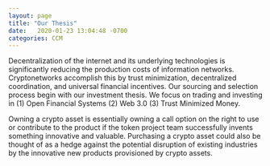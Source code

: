 ```yaml
---
layout: page
title: "Our Thesis"
date:   2020-01-23 13:04:48 -0700
categories: CCM
---
```


Decentralization of the internet and its underlying technologies is significantly reducing the production costs of information networks. Cryptonetworks accomplish this by trust minimization, decentralized coordination, and universal financial incentives. Our sourcing and selection process begin with our investment thesis. We focus on trading and investing in (1) Open Financial Systems (2) Web 3.0 (3) Trust Minimized Money.


Owning a crypto asset is essentially owning a call option on the right to use or contribute to the product if the token 
project team successfully invents something innovative and valuable. Purchasing a crypto asset could also be thought of 
as a hedge against the potential disruption of existing industries by the innovative new products provisioned by crypto assets.
